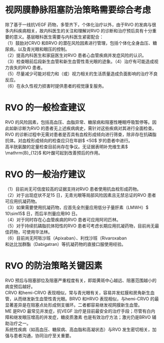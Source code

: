 # 视网膜静脉阻塞防治策略需要综合考虑  
除了基于一线抗VEGF 药物，多管齐下，个体化治疗以外，由于RVO 的发病与很多内科疾病相关，故内科医生的关注和理解对RVO 的诊断和治疗预后具有十分重要的意义。基层眼科医生需要与内科医生紧密配合：  
（1）鼓励对CRVO 和BRVO 的潜在风险因素进行管理，包括个体化全身血压、糖尿病，以及青光眼和眼压的控制。  
（2）提高内科医生和家庭医生对RVO 患者心血管疾病并发症风险的认识。  
（3）检查眼前后段新生血管和新生血管性青光眼的迹象。（4）治疗有可能造成视力丧失的RVO 患者。  
（5）尽量减少可能对视力和（或）视力相关的生活质量造成负面影响的治疗不良反应。  
（6）在永久性视力损害时提供患者的视觉康复服务。  
# RVO 的一般检查建议  
RVO 的风险因素，包括高血压、血脂异常、糖尿病和阻塞性睡眠呼吸暂停等。因此如新诊断为RVO 的患者无上述疾病病史，需针对这些疾病对其进行全面检查。  
RVO 的诊断过程中无需对患者是否具有血栓形成倾向进行筛查，除非存在抗磷脂抗体。对血栓形成倾向的检查应只在年龄$ <50$  岁的患者中进行。  
高半胱氨酸的定量检查目前尚存在争议。无证据表明补充维生素$ \mathrm{B}_{12}$     和叶酸可起到改善预后的作用。  
# RVO 的一般治疗建议  
（1）目前尚无可信度较高的证据支持对RVO 患者使用抗血栓形成药物。  
（2）对于出现症状不足15 日，无青光眼等局部风险因素且无禁忌证的RVO 患者可应用抗凝药物。  
（3）如果需要使用抗凝药物，应首先全剂量应用低分子量肝素（LMWH）$ 10\sim15$  日，而后半剂量应用90 日。  
（4）对于同时存在心血管疾病的RVO 患者可应用阿司匹林。  
（5）对于持续抗磷脂抗体阳性的RVO 患者可考虑长期应用抗凝药物，目前尚无最佳药物，可使用华法林。  
（6）目前尚无阿哌沙班（Apixaban）、利伐沙班（Rivaroxaban  
和达比加群酯（Dabigatran）等抗凝药物的直接口服使用经验。  
# RVO 的防治策略关键因素  
RVO 预后与阻塞部位及阻塞严重程度有关，即距黄斑中心越远、阻塞范围越小的病变预后越好。  
CRVO 和hemi-CRVO 表现相似，常与青光眼有关，容易并发虹膜和房角新生血管，从而继发新生血管性青光眼。BRVO 和HRVO 表现相似，与hemi-CRVO 的最显著差异是在阻塞点处形成侧支循环。二者都容易继发视网膜新生血管。  
ME 是RVO 最常见并发症，抗VEGF 治疗是目前最安全的治疗手段；尽管有白内障和继发眼压增高的并发症，糖皮质激素 也是有效治疗方法；激光仍是BRVO 辅助治疗之一。  
系统性疾病（如高血压、糖尿病、高血脂和高凝状态）与RVO 发生密切相关，加强与患者沟通，协同治疗至关重要。  